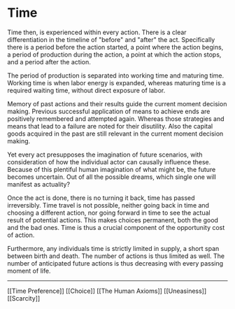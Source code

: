 # Time

Time then, is experienced within every action. There is a clear differentiation in the timeline of "before" and "after" the act. Specifically there is a period before the action started, a point where the action begins, a period of production during the action, a point at which the action stops, and a period after the action.

The period of production is separated into working time and maturing time. Working time is when labor energy is expanded, whereas maturing time is a required waiting time, without direct exposure of labor.

Memory of past actions and their results guide the current moment decision making. Previous successful application of means to achieve ends are positively remembered and attempted again. Whereas those strategies and means that lead to a failure are noted for their disutility. Also the capital goods acquired in the past are still relevant in the current moment decision making.

Yet every act presupposes the imagination of future scenarios, with consideration of how the individual actor can causally influence these. Because of this plentiful human imagination of what might be, the future becomes uncertain. Out of all the possible dreams, which single one will manifest as actuality?

Once the act is done, there is no turning it back, time has passed irreversibly. Time travel is not possible, neither going back in time and choosing a different action, nor going forward in time to see the actual result of potential actions. This makes choices permanent, both the good and the bad ones. Time is thus a crucial component of the opportunity cost of action.

Furthermore, any individuals time is strictly limited in supply, a short span between birth and death. The number of actions is thus limited as well. The number of anticipated future actions is thus decreasing with every passing moment of life.

---
[[Time Preference]]
[[Choice]]
[[The Human Axioms]]
[[Uneasiness]]
[[Scarcity]]